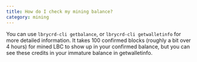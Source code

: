 ```yaml
---
title: How do I check my mining balance?
category: mining
---
```


You can use `lbrycrd-cli getbalance`, or `lbrycrd-cli getwalletinfo` for more detailed information.
It takes 100 confirmed blocks (roughly a bit over 4 hours) for mined LBC to show up in your confirmed balance,
but you can see these credits in your immature balance in getwalletinfo.
